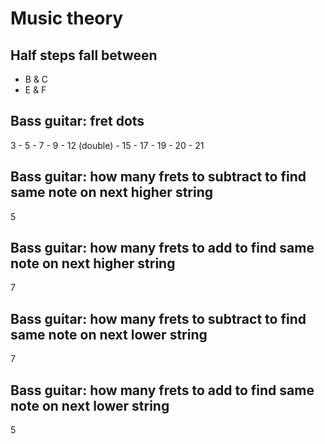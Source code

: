 # Music theory

## Half steps fall between

- B & C
- E & F

## Bass guitar: fret dots

3 - 5 - 7 - 9 - 12 (double) - 15 - 17 - 19 - 20 - 21

## Bass guitar: how many frets to subtract to find same note on next higher string

5

## Bass guitar: how many frets to add to find same note on next higher string

7

## Bass guitar: how many frets to subtract to find same note on next lower string

7

## Bass guitar: how many frets to add to find same note on next lower string

5
